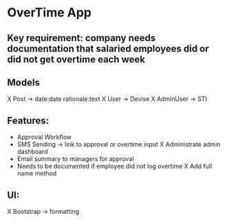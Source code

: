 # OverTime App


 
 ## Key requirement: company needs documentation that salaried employees did or did not get overtime each week
 
 ## Models
 X Post -> date:date rationale:text
 X User -> Devise
 X AdminUser -> STI
 
 ## Features:
 - Approval Workflow
 - SMS Sending -> link to approval or overtime input
 X Administrate admin dashboard
 - Email summary to managers for approval
 - Needs to be documented if employee did not log overtime
 X Add full name method
 ## UI:
 X Bootstrap -> formatting
